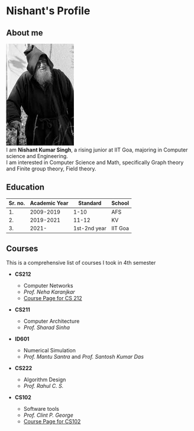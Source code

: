 Nishant's Profile
=================

## About me

![profile pic](./download.jpg)  
I am **Nishant Kumar Singh**, a rising junior at IIT Goa, majoring in Computer science and Engineering.  
I am interested in Computer Science and Math, specifically Graph theory and Finite group theory, Field theory.


## Education
| Sr. no.  | Academic Year   | Standard      | School  |
|----------|-----------------|---------------|---------|
|    1.    |  2009-2019      |  1-10         | AFS     |
|    2.    |  2019-2021      |  11-12        | KV      |
|    3.	   |  2021-          |  1st-2nd year | IIT Goa 


## Courses
This is a comprehensive list of courses I took in 4th semester
- **CS212**
	- Computer Networks
	- *Prof. Neha Karanjkar*
	- [Course Page for CS 212](https://nehakaranjkar.github.io/cs212.html) 
- **CS211**
	- Computer Architecture
	- *Prof. Sharad Sinha*
- **ID601**
	- Numerical Simulation
	- *Prof. Mantu Santra* and *Prof. Santosh Kumar Das*

- **CS222**
	- Algorithm Design
	- *Prof. Rahul C. S.*
- **CS102**
	- Software tools
	- *Prof. Clint P. George*
	- [Course Page for CS102](https://clintpgeorge.github.io/cs-102/spring-2023/)
	 
